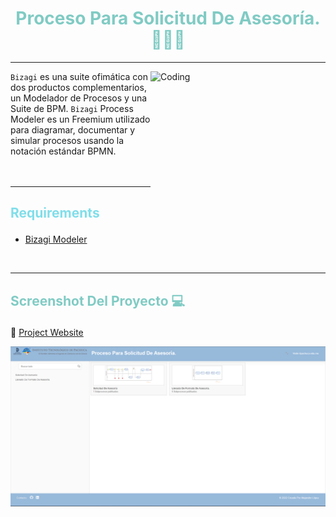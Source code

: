 # <h1 align="center" style="color: #80cbc4;"> Proceso Para Solicitud De Asesoría. 👨🏻‍💻 </h1> <hr>  

<img align="right" alt="Coding" width="280" height="200" src="https://teateam.github.io/MPNGuide/assets/img/studio/01-AbrirBizagiStudio.gif">

`Bizagi` es una suite ofimática con dos productos complementarios, un Modelador de Procesos y una Suite de BPM. `Bizagi` Process Modeler es un Freemium utilizado para diagramar, documentar y simular procesos usando la notación estándar BPMN.​ 
<br>  <br>  <br>   
<hr>  

## <p align="left" style="color: #80deea;"> Requirements </p>

- [Bizagi Modeler](https://www.bizagi.com/es/plataforma/modeler) 

 <br>  
<hr>  

## <p align="left" style="color: #80cbc4;"> Screenshot Del Proyecto 💻 </p>

🔶 [Project Website](https://alejandro-lopez.futuretecware.com/Solicitud-De-Asesor%C3%ADa/#list/)

![Screenshot](assets/img/Screenshot.png)